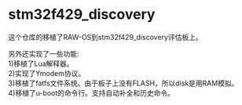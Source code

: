 stm32f429_discovery
===================

这个仓库的移植了RAW-OS到stm32f429_discovery评估板上。<br>

另外还实现了一些功能:<br>
	1)移植了Lua解释器。<br>
	2)实现了Ymodem协议。<br>
	3)移植了fatfs文件系统。由于板子上没有FLASH，所以disk是用RAM模拟。<br>
	4)移植了u-boot的命令行。支持自动补全和历史命令。<br>
